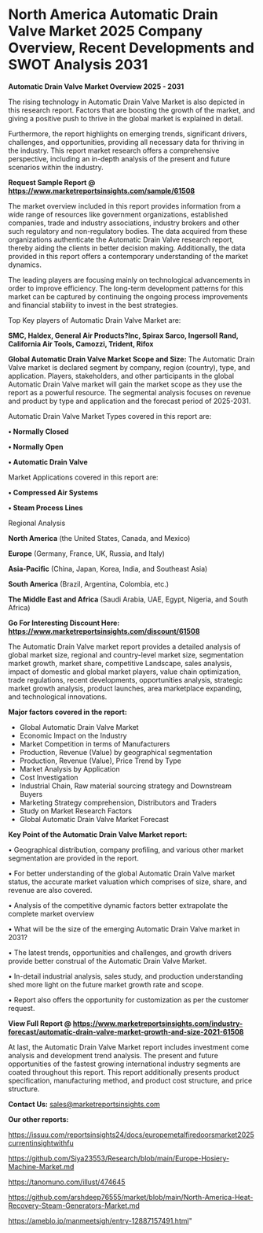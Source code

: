 # North America Automatic Drain Valve Market 2025 Company Overview, Recent Developments and SWOT Analysis 2031

<Strong> Automatic Drain Valve Market Overview 2025 - 2031</strong>

The rising technology in Automatic Drain Valve Market is also depicted in this research report. Factors that are boosting the growth of the market, and giving a positive push to thrive in the global market is explained in detail.

Furthermore, the report highlights on emerging trends, significant drivers, challenges, and opportunities, providing all necessary data for thriving in the industry. This report market research offers a comprehensive perspective, including an in-depth analysis of the present and future scenarios within the industry.

<strong>Request Sample Report @ <a href=https://www.marketreportsinsights.com/sample/61508>https://www.marketreportsinsights.com/sample/61508</a></strong>

The market overview included in this report provides information from a wide range of resources like government organizations, established companies, trade and industry associations, industry brokers and other such regulatory and non-regulatory bodies. The data acquired from these organizations authenticate the Automatic Drain Valve research report, thereby aiding the clients in better decision making. Additionally, the data provided in this report offers a contemporary understanding of the market dynamics.

The leading players are focusing mainly on technological advancements in order to improve efficiency. The long-term development patterns for this market can be captured by continuing the ongoing process improvements and financial stability to invest in the best strategies.

Top Key players of Automatic Drain Valve Market are:

<strong>SMC, Haldex, General Air Products?Inc, Spirax Sarco, Ingersoll Rand, California Air Tools, Camozzi, Trident, Rifox</strong>

<strong><b>Global Automatic Drain Valve Market Scope and Size:</b></strong>
The Automatic Drain Valve market is declared segment by company, region (country), type, and application. Players, stakeholders, and other participants in the global Automatic Drain Valve market will gain the market scope as they use the report as a powerful resource. The segmental analysis focuses on revenue and product by type and application and the forecast period of 2025-2031.

Automatic Drain Valve Market Types covered in this report are:

<strong>• Normally Closed

• Normally Open

• Automatic Drain Valve</strong>

Market Applications covered in this report are:

<strong>• Compressed Air Systems

• Steam Process Lines</strong> 

Regional Analysis

<strong>North America</strong> (the United States, Canada, and Mexico)

<strong>Europe</strong> (Germany, France, UK, Russia, and Italy)

<strong>Asia-Pacific</strong> (China, Japan, Korea, India, and Southeast Asia)

<strong>South America</strong> (Brazil, Argentina, Colombia, etc.)

<strong>The Middle East and Africa</strong> (Saudi Arabia, UAE, Egypt, Nigeria, and South Africa)

<strong>Go For Interesting Discount Here: <a href=https://www.marketreportsinsights.com/discount/61508>https://www.marketreportsinsights.com/discount/61508</a></strong>

The Automatic Drain Valve market report provides a detailed analysis of global market size, regional and country-level market size, segmentation market growth, market share, competitive Landscape, sales analysis, impact of domestic and global market players, value chain optimization, trade regulations, recent developments, opportunities analysis, strategic market growth analysis, product launches, area marketplace expanding, and technological innovations.

<strong><b>Major factors covered in the report:</b></strong>
<ul>
  <li>Global Automatic Drain Valve Market </li>
  <li>Economic Impact on the Industry</li>
  <li>Market Competition in terms of Manufacturers</li>
  <li>Production, Revenue (Value) by geographical segmentation</li>
  <li>Production, Revenue (Value), Price Trend by Type</li>
  <li>Market Analysis by Application</li>
  <li>Cost Investigation</li>
  <li>Industrial Chain, Raw material sourcing strategy and Downstream Buyers</li>
  <li>Marketing Strategy comprehension, Distributors and Traders</li>
  <li>Study on Market Research Factors</li>
  <li>Global Automatic Drain Valve Market Forecast</li>
</ul>

<strong><b>Key Point of the Automatic Drain Valve Market report:</b></strong>

• Geographical distribution, company profiling, and various other market segmentation are provided in the report.

• For better understanding of the global Automatic Drain Valve market status, the accurate market valuation which comprises of size, share, and revenue are also covered.

• Analysis of the competitive dynamic factors better extrapolate the complete market overview

• What will be the size of the emerging Automatic Drain Valve market in 2031?

• The latest trends, opportunities and challenges, and growth drivers provide better construal of the Automatic Drain Valve Market.

• In-detail industrial analysis, sales study, and production understanding shed more light on the future market growth rate and scope.

• Report also offers the opportunity for customization as per the customer request.

<strong><b>View Full Report @ <a href=https://www.marketreportsinsights.com/industry-forecast/automatic-drain-valve-market-growth-and-size-2021-61508>https://www.marketreportsinsights.com/industry-forecast/automatic-drain-valve-market-growth-and-size-2021-61508</a></b></strong>


At last, the Automatic Drain Valve Market report includes investment come analysis and development trend analysis. The present and future opportunities of the fastest growing international industry segments are coated throughout this report. This report additionally presents product specification, manufacturing method, and product cost structure, and price structure.

<strong>Contact Us:</strong>
sales@marketreportsinsights.com

<strong>Our other reports:</strong>

<a href=https://issuu.com/reportsinsights24/docs/europemetalfiredoorsmarket2025currentinsightwithfu>https://issuu.com/reportsinsights24/docs/europemetalfiredoorsmarket2025currentinsightwithfu</a>

<a href=https://github.com/Siya23553/Research/blob/main/Europe-Hosiery-Machine-Market.md>https://github.com/Siya23553/Research/blob/main/Europe-Hosiery-Machine-Market.md</a>

<a href=https://tanomuno.com/illust/474645>https://tanomuno.com/illust/474645</a>

<a href=https://github.com/arshdeep76555/market/blob/main/North-America-Heat-Recovery-Steam-Generators-Market.md>https://github.com/arshdeep76555/market/blob/main/North-America-Heat-Recovery-Steam-Generators-Market.md</a>

<a href=https://ameblo.jp/manmeetsigh/entry-12887157491.html>https://ameblo.jp/manmeetsigh/entry-12887157491.html</a>"
